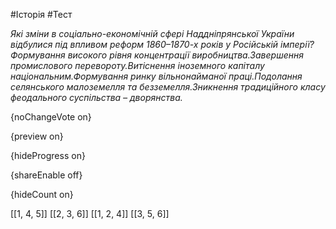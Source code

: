 #Історія #Тест

*Які зміни в соціально-економічній сфері Наддніпрянської України відбулися під впливом  реформ 1860–1870-х років у Російській імперії?Формування високого рівня концентрації виробництва.Завершення промислового перевороту.Витіснення іноземного капіталу національним.Формування ринку вільнонайманої праці.Подолання селянського малоземелля та безземелля.Зникнення традиційного класу феодального суспільства – дворянства.*

{noChangeVote on}

{preview on}

{hideProgress on}

{shareEnable off}

{hideCount on}

[[1, 4, 5]]
[[2, 3, 6]]
[[1, 2, 4]]
[[3, 5, 6]]
